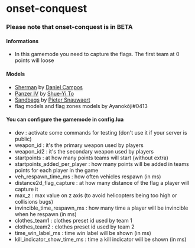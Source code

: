 # onset-conquest

### Please note that onset-conquest is in BETA

#### Informations
* In this gamemode you need to capture the flags. The first team at 0 points will loose

#### Models
* [Sherman](https://sketchfab.com/3d-models/sherman-00ec6397c1634430a828c22101abfad5) by [Daniel Campos](https://sketchfab.com/danielpinhocampos)
* [Panzer IV](https://sketchfab.com/3d-models/panzer-iv-medium-tank-toshueyi-14c74d148326448c8edb5fee81be3894) by [Shue-Yi To](https://sketchfab.com/Toshueyi)
* [Sandbags](https://sketchfab.com/3d-models/sandbag-wall-04-a5ea125e9d534b54a3185f349da6aabd) by [Pieter Snauwaert](https://sketchfab.com/PieterSnauwaert)
* flag models and flag zones models by Ayanokōji#0413

#### You can configure the gamemode in config.lua
* dev : activate some commands for testing (don't use it if your server is public)
* weapon_id : it's the primary weapon used by players
* weapon_id2 : it's the secondary weapon used by players
* startpoints : at how many points teams will start (without extra)
* startpoints_added_per_player : how many points will be added in teams points for each player in the game
* veh_respawn_time_ms : how often vehicles respawn (in ms)
* distance2d_flag_capture : at how many distance of the flag a player will capture it
* max_z : max value on z axis (to avoid helicopters being too high or collisions bugs)
* invincible_time_respawn_ms : how many time a player will be invincible when he respawn (in ms)
* clothes_team1 : clothes preset id used by team 1
* clothes_team2 : clothes preset id used by team 2
* time_win_label_ms : time win label will be shown (in ms)
* kill_indicator_show_time_ms : time a kill indicator will be shown (in ms)



